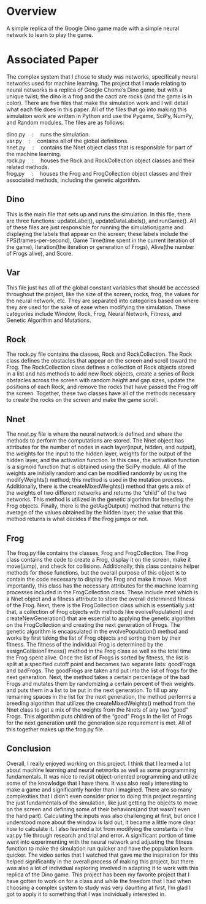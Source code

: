 # Overview
A simple replica of the Google Dino game made with a simple neural network to learn to play the game.

# Associated Paper
The complex system that I chose to study was networks, specifically neural networks used for machine learning. The project that I made relating to neural networks is a replica of Google Chome’s Dino game, but with a unique twist; the dino is a frog and the cacti are rocks (and the game is in color). There are five files that make the simulation work and I will detail what each file does in this paper. All of the files that go into making this simulation work are written in Python and use the Pygame, SciPy, NumPy, and Random modules. The files are as follows: 

dino.py &emsp;:&emsp; 	runs the simulation.  
var.py &emsp;:&emsp; 	contains all of the global definitions.  
nnet.py &emsp;:&emsp;     contains the Nnet object class that is responsible for part of the machine learning.  
rock.py &emsp;:&emsp; 	houses the Rock and RockCollection object classes and their related methods.  
frog.py  &emsp;:&emsp; 	houses the Frog and FrogCollection object classes and their associated methods, including the genetic algorithm.  


## Dino
This is the main file that sets up and runs the simulation. In this file, there are three functions: updateLabel(), updateDataLabels(), and runGame(). All of these files are just responsible for running the simulation/game and displaying the labels that appear on the screen; these labels include the FPS(frames-per-second), Game Time(time spent in the current iteration of the game), Iteration(the iteration or generation of Frogs), Alive(the number of Frogs alive), and Score.

## Var
This file just has all of the global constant variables that should be accessed throughout the project, like the size of the screen, rocks, frog, the values for the neural network, etc. They are separated into categories based on where they are used for the sake of ease when modifying the simulation. These categories include Window, Rock, Frog, Neural Network, Fitness, and Genetic Algorithm and Mutations.

## Rock
The rock.py file contains the classes, Rock and RockCollection. The Rock class defines the obstacles that appear on the screen and scroll toward the Frog. The RockCollection class defines a collection of Rock objects stored in a list and has methods to add new Rock objects, create a series of Rock obstacles across the screen with random height and gap sizes, update the positions of each Rock, and remove the rocks that have passed the Frog off the screen. Together, these two classes have all of the methods necessary to create the rocks on the screen and make the game scroll.

## Nnet
The nnet.py file is where the neural network is defined and where the methods to perform the computations are stored. The Nnet object has attributes for the number of nodes in each layer(input, hidden, and output), the weights for the input to the hidden layer, weights for the output of the hidden layer, and the activation function. In this case, the activation function is a sigmoid function that is obtained using the SciPy module. All of the weights are initially random and can be modified randomly by using the modifyWeights() method; this method is used in the mutation process. Additionally, there is the createMixedWeights() method that gets a mix of the weights of two different networks and returns the “child” of the two networks. This method is utilized in the genetic algorithm for breeding the Frog objects. Finally, there is the getAvgOutput() method that returns the average of the values obtained by the hidden layer; the value that this method returns is what decides if the Frog jumps or not.

## Frog
The frog.py file contains the classes, Frog and FrogCollection. The Frog class contains the code to create a Frog, display it on the screen, make it move(jump), and check for collisions. Additionally, this class contains helper methods for those functions, but the overall purpose of this object is to contain the code necessary to display the Frog and make it move. Most importantly, this class has the necessary attributes for the machine learning processes included in the FrogCollection class. These include nnet which is a Nnet object and a fitness attribute to store the overall determined fitness of the Frog. Next, there is the FrogCollection class which is essentially just that, a collection of Frog objects with methods like evolvePopulation() and createNewGeneration() that are essential to applying the genetic algorithm on the FrogCollection and creating the next generation of Frogs. The genetic algorithm is encapsulated in the evolvePopulation() method and works by first taking the list of Frog objects and sorting them by their fitness. The fitness of the individual Frog is determined by the assignCollisionFitness() method in the Frog class as well as the total time the Frog spent alive. Once the list of Frogs is sorted by fitness, the list is split at a specified cutoff point and becomes two separate lists: goodFrogs and badFrogs. The goodFrogs are taken and put into the list of frogs for the next generation. Next, the method takes a certain percentage of the bad Frogs and mutates them by randomizing a certain percent of their weights and puts them in a list to be put in the next generation. To fill up any remaining spaces in the list for the next generation, the method performs a breeding algorithm that utilizes the createMixedWeights() method from the Nnet class to get a mix of the weights from the Nnets of any two “good” Frogs. This algorithm puts children of the “good” Frogs in the list of Frogs for the next generation until the generation size requirement is met. All of this together makes up the frog.py file.

## Conclusion
Overall, I really enjoyed working on this project. I think that I learned a lot about machine learning and neural networks as well as some programming fundamentals. It was nice to revisit object-oriented programming and utilize some of the knowledge that I have there. It was also really interesting to make a game and significantly harder than I imagined. There are so many complexities that I didn’t even consider prior to doing this project regarding the just fundamentals of the simulation, like just getting the objects to move on the screen and defining some of their behaviors(and that wasn’t even the hard part). Calculating the inputs was also challenging at first, but once I understood more about the window is laid out, it became a little more clear how to calculate it. I also learned a lot from modifying the constants in the var.py file through research and trial and error. A significant portion of time went into experimenting with the neural network and adjusting the fitness function to make the simulation run quicker and have the population learn quicker. The video series that I watched that gave me the inspiration for this helped significantly in the overall process of making this project, but there was also a lot of individual exploring involved in adapting it to work with this replica of the Dino game. This project has been my favorite project that I have gotten to work on for a class and while the freedom that I had when choosing a complex system to study was very daunting at first, I’m glad I got to apply it to something that I was individually interested in. 
